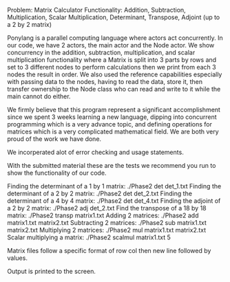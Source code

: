 Problem: Matrix Calculator
Functionality: Addition, Subtraction, Multiplication, Scalar Multiplication, Determinant, Transpose, Adjoint (up to a 2 by 2 matrix)

Ponylang is a parallel computing language where actors act concurrently. In our code, we have 2 actors, the main actor and the Node actor.
We show concurrency in the addition, subtraction, multiplication, and scalar multiplication functionality where a Matrix is split into
3 parts by rows and set to 3 different nodes to perform calculations then we print from each 3 nodes the result in order. We also
used the reference capabilities especially with passing data to the nodes, having to read the data, store it, then transfer ownership
to the Node class who can read and write to it while the main cannot do either.

We firmly believe that this program represent a significant accomplishment since we spent 3 weeks learning a new language, dipping into
concurrent programming which is a very advance topic, and defining operations for matrices which is a very complicated mathematical field.
We are both very proud of the work we have done.

We incorperated alot of error checking and usage statements.

With the submitted material these are the tests we recommend you run to show the functionality of our code.

Finding the determinant of a 1 by 1 matrix:
./Phase2 det det_1.txt
Finding the determinant of a 2 by 2 matrix:
./Phase2 det det_2.txt
Finding the determinant of a 4 by 4 matrix:
./Phase2 det det_4.txt
Finding the adjoint of a 2 by 2 matrix:
./Phase2 adj det_2.txt
Find the transpose of a 18 by 18 matrix:
./Phase2 transp matrix1.txt
Adding 2 matrices:
./Phase2 add matrix1.txt matrix2.txt
Subtracting 2 matrices:
./Phase2 sub matrix1.txt matrix2.txt
Multiplying 2 matrices:
./Phase2 mul matrix1.txt matrix2.txt
Scalar multiplying a matrix:
./Phase2 scalmul matrix1.txt 5

Matrix files follow a specific format of row col then new line followed by values.

Output is printed to the screen.


